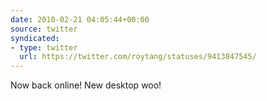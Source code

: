```yaml
---
date: 2010-02-21 04:05:44+00:00
source: twitter
syndicated:
- type: twitter
  url: https://twitter.com/roytang/statuses/9413847545/
---
```


Now back online! New desktop woo!